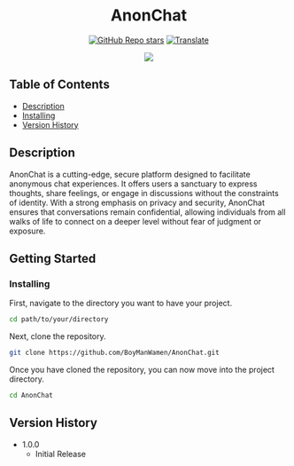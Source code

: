 <h1 align="center"> 
   <span>AnonChat</span>
</h1>

<div align="center">

<a href="https://github.com/BoyManWamen/AnonChat/stargazers">![GitHub Repo stars](https://img.shields.io/github/stars/BoyManWamen/TrainingExercises?style=social)</a>
<a href="https://github-com.translate.goog/BoyManWamen/AnonChat/blob/main/README.md?_x_tr_sl=auto&_x_tr_tl=en&_x_tr_hl=en&_x_tr_pto=wapp">![Translate](https://img.shields.io/badge/Translate-blue)</a>
</div>

<div align="center">
<img src="https://static.vecteezy.com/system/resources/previews/015/887/612/non_2x/anonymous-chat-icon-outline-style-vector.jpg"/>
</div>

## Table of Contents

* [Description](#description)
* [Installing](#installing)
* [Version History](#version-history)

## Description

AnonChat is a cutting-edge, secure platform designed to facilitate anonymous chat experiences. It offers users a sanctuary to express thoughts, share feelings, or engage in discussions without the constraints of identity. With a strong emphasis on privacy and security, AnonChat ensures that conversations remain confidential, allowing individuals from all walks of life to connect on a deeper level without fear of judgment or exposure.

## Getting Started

### Installing

First, navigate to the directory you want to have your project.

```sh
cd path/to/your/directory
```

Next, clone the repository.

```sh
git clone https://github.com/BoyManWamen/AnonChat.git
```

Once you have cloned the repository, you can now move into the project directory.

```sh
cd AnonChat
```

## Version History

* 1.0.0
    * Initial Release

